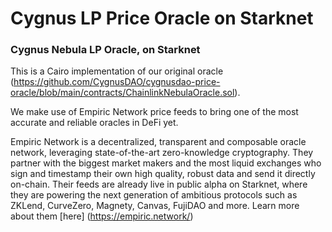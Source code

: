# **Cygnus LP Price Oracle on Starknet**

<h3> Cygnus Nebula LP Oracle, on Starknet </h3>

This is a Cairo implementation of our original oracle (https://github.com/CygnusDAO/cygnusdao-price-oracle/blob/main/contracts/ChainlinkNebulaOracle.sol).

We make use of Empiric Network price feeds to bring one of the most accurate and reliable oracles in DeFi yet.

Empiric Network is a decentralized, transparent and composable oracle network, leveraging state-of-the-art zero-knowledge cryptography. They partner with the biggest market makers and the most liquid exchanges who sign and timestamp their own high quality, robust data and send it directly on-chain. Their feeds are already live in public alpha on Starknet, where they are powering the next generation of ambitious protocols such as ZKLend, CurveZero, Magnety, Canvas, FujiDAO and more. Learn more about them [here] (https://empiric.network/)

